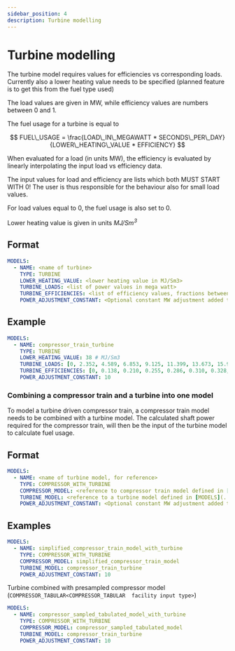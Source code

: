 ```yaml
---
sidebar_position: 4
description: Turbine modelling
---
```

# Turbine modelling
The turbine model requires values for efficiencies vs corresponding loads. Currently also a lower heating value needs to
be specified (planned feature is to get this from the fuel type used)

The load values are given in MW, while efficiency values are numbers between 0 and 1.

The fuel usage for a turbine is equal to

$$
FUEL\_USAGE = \frac{LOAD\_IN\_MEGAWATT * SECONDS\_PER\_DAY}{LOWER\_HEATING\_VALUE * EFFICIENCY}
$$

When evaluated for a load (in units MW), the efficiency is evaluated by linearly interpolating the input load vs
efficiency data.

The input values for load and efficiency are lists which both MUST START WITH 0! The user is thus responsible for the
behaviour also for small load values.

For load values equal to 0, the fuel usage is also set to 0.

Lower heating value is given in units *MJ/Sm<sup>3</sup>*

## Format
~~~~~~~~yaml
MODELS:
  - NAME: <name of turbine>
    TYPE: TURBINE
    LOWER_HEATING_VALUE: <lower heating value in MJ/Sm3>
    TURBINE_LOADS: <list of power values in mega watt>
    TURBINE_EFFICIENCIES: <list of efficiency values, fractions between 0 and 1 corresponding to 0-100%>
    POWER_ADJUSTMENT_CONSTANT: <Optional constant MW adjustment added to the model>
~~~~~~~~

## Example
~~~~~~~~yaml
MODELS:
  - NAME: compressor_train_turbine
    TYPE: TURBINE
    LOWER_HEATING_VALUE: 38 # MJ/Sm3
    TURBINE_LOADS: [0, 2.352, 4.589, 6.853, 9.125, 11.399, 13.673, 15.947, 18.223, 20.496, 22.767] # MW
    TURBINE_EFFICIENCIES: [0, 0.138, 0.210, 0.255, 0.286, 0.310, 0.328, 0.342, 0.353, 0.360, 0.362]
    POWER_ADJUSTMENT_CONSTANT: 10
~~~~~~~~

### Combining a compressor train and a turbine into one model
To model a turbine driven compressor train, a compressor train model needs to be combined with a turbine model. The
calculated shaft power required for the compressor train, will then be the input of the turbine model to calculate
fuel usage.

## Format
~~~~~~~~yaml
MODELS:
  - NAME: <name of turbine model, for reference>
    TYPE: COMPRESSOR_WITH_TURBINE
    COMPRESSOR_MODEL: <reference to compressor train model defined in [MODELS](../references/MODELS) or [FACILITY_INPUTS](../references/FACILITY_INPUTS) (of type COMPRESSOR_TABULAR)>
    TURBINE_MODEL: <reference to a turbine model defined in [MODELS](../references/MODELS) (of type TURBINE)>
    POWER_ADJUSTMENT_CONSTANT: <Optional constant MW adjustment added to the model>
~~~~~~~~

## Examples
~~~~~~~~yaml
MODELS:
  - NAME: simplified_compressor_train_model_with_turbine
    TYPE: COMPRESSOR_WITH_TURBINE
    COMPRESSOR_MODEL: simplified_compressor_train_model
    TURBINE_MODEL: compressor_train_turbine
    POWER_ADJUSTMENT_CONSTANT: 10
~~~~~~~~

Turbine combined with presampled compressor model (`COMPRESSOR_TABULAR<COMPRESSOR_TABULAR  facility input type>`)

~~~~~~~~yaml
MODELS:
  - NAME: compressor_sampled_tabulated_model_with_turbine
    TYPE: COMPRESSOR_WITH_TURBINE
    COMPRESSOR_MODEL: compressor_sampled_tabulated_model
    TURBINE_MODEL: compressor_train_turbine
    POWER_ADJUSTMENT_CONSTANT: 10
~~~~~~~~

